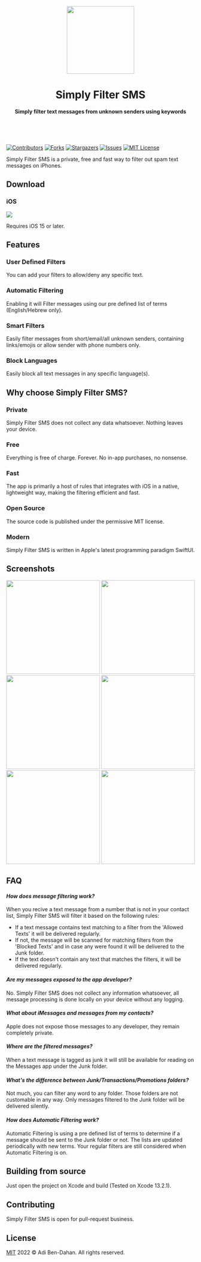 <div align="center">
  <a href="https://github.com/adibendahan/SimplyFilterSMS-iOS"><img src="_screenshots/logo.png" width="180" height="180"></a>
  <h1>Simply Filter SMS</h1>
  <p>
    <b>Simply filter text messages from unknown senders using keywords</b>
  </p>
  <br>
  <br>
  <br>
</div>


[![Contributors][contributors-shield]][contributors-url]
[![Forks][forks-shield]][forks-url]
[![Stargazers][stars-shield]][stars-url]
[![Issues][issues-shield]][issues-url]
[![MIT License][license-shield]][license-url]


Simply Filter SMS is a private, free and fast way to filter out spam text messages on iPhones.

## Download

### iOS

[![](https://linkmaker.itunes.apple.com/assets/shared/badges/en-us/appstore-lrg.svg)](https://apps.apple.com/us/app/simply-filter-sms/id1603222959)

Requires iOS 15 or later.


## Features

### User Defined Filters
You can add your filters to allow/deny any specific text.

### Automatic Filtering
Enabling it will Filter messages using our pre defined list of terms (English/Hebrew only).

### Smart Filters
Easily filter messages from short/email/all unknown senders, containing links/emojis or allow sender with phone numbers only. 

### Block Languages
Easily block all text messages in any specific language(s). 

## Why choose Simply Filter SMS?

### Private
Simply Filter SMS does not collect any data whatsoever. Nothing leaves your device.

### Free
Everything is free of charge. Forever. No in-app purchases, no nonsense. 

### Fast
The app is primarily a host of rules that integrates with iOS in a native, lightweight way, making the filtering efficient and fast.

### Open Source
The source code is published under the permissive MIT license.

### Modern
Simply Filter SMS is written in Apple's latest programming paradigm SwiftUI.


## Screenshots

<p float="left">
<img width="250" src="_screenshots/01.png">
<img width="250" src="_screenshots/02.png">
<img width="250" src="_screenshots/03.png">
<img width="250" src="_screenshots/04.png">
<img width="250" src="_screenshots/05.png">
<img width="250" src="_screenshots/06.png">
</p>


## FAQ

#### ***How does message filtering work?***

When you recive a text message from a number that is not in your contact list, Simply Filter SMS will filter it based on the following rules:
* If a text message contains text matching to a filter from the 'Allowed Texts' it will be delivered regularly.
* If not, the message will be scanned for matching filters from the 'Blocked Texts' and in case any were found it will be delivered to the Junk folder.
*  If the text doesn't contain any text that matches the filters, it will be delivered regularly.

#### ***Are my messages exposed to the app developer?***

No. Simply Filter SMS does not collect any information whatsoever, all message processing is done locally on your device without any logging.

#### ***What about iMessages and messages from my contacts?***

Apple does not expose those messages to any developer, they remain completely private.

#### ***Where are the filtered messages?***

When a text message is tagged as junk it will still be available for reading on the Messages app under the Junk folder.

#### ***What's the difference between Junk/Transactions/Promotions folders?***

Not much, you can filter any word to any folder. Those folders are not customable in any way. Only messages filtered to the Junk folder will be delivered silently.

#### ***How does Automatic Filtering work?***

Automatic Filtering is using a pre defined list of terms to determine if a message should be sent to the Junk folder or not. The lists are updated periodically with new terms. Your regular filters are still considered when Automatic Filtering is on.


## Building from source

Just open the project on Xcode and build (Tested on Xcode 13.2.1). 


## Contributing

Simply Filter SMS is open for pull-request business.


## License

[MIT](https://github.com/adibendahan/SimplyFilterSMS-iOS/blob/main/LICENSE) 2022 © Adi Ben-Dahan. All rights reserved.


[contributors-shield]: https://img.shields.io/github/contributors/adibendahan/SimplyFilterSMS-iOS?style=for-the-badge
[contributors-url]: https://github.com/adibendahan/SimplyFilterSMS-iOS/graphs/contributors
[forks-shield]: https://img.shields.io/github/forks/adibendahan/SimplyFilterSMS-iOS?style=for-the-badge
[forks-url]: https://github.com/adibendahan/SimplyFilterSMS-iOS/network/members
[stars-shield]: https://img.shields.io/github/stars/adibendahan/SimplyFilterSMS-iOS?style=for-the-badge
[stars-url]: https://github.com/adibendahan/SimplyFilterSMS-iOS/stargazers
[issues-shield]: https://img.shields.io/github/issues/adibendahan/SimplyFilterSMS-iOS?style=for-the-badge
[issues-url]: https://github.com/adibendahan/SimplyFilterSMS-iOS/issues
[license-shield]: https://img.shields.io/github/license/adibendahan/SimplyFilterSMS-iOS?style=for-the-badge
[license-url]: https://github.com/adibendahan/SimplyFilterSMS-iOS/blob/main/LICENSE
